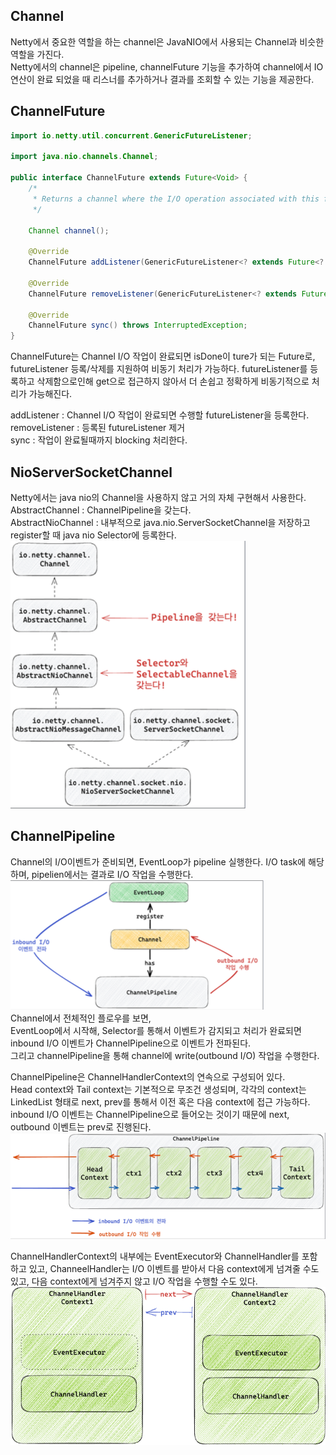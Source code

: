 ## Channel
Netty에서 중요한 역할을 하는 channel은 JavaNIO에서 사용되는 Channel과 비슷한 역할을 가진다.  
Netty에서의 channel은 pipeline, channelFuture 기능을 추가하여 channel에서 IO 연산이 완료 되었을 때 리스너를 추가하거나 결과를 조회할 수 있는 기능을 제공한다.

## ChannelFuture

````java
import io.netty.util.concurrent.GenericFutureListener;

import java.nio.channels.Channel;

public interface ChannelFuture extends Future<Void> {
    /*
     * Returns a channel where the I/O operation associated with this future takes place.
     */

    Channel channel();

    @Override
    ChannelFuture addListener(GenericFutureListener<? extends Future<? super Void>> listener);

    @Override
    ChannelFuture removeListener(GenericFutureListener<? extends Future<? super Void>> listener);

    @Override
    ChannelFuture sync() throws InterruptedException;
}
````
ChannelFuture는 Channel I/O 작업이 완료되면 isDone이 ture가 되는 Future로, futureListener 등록/삭제를 지원하여 비동기 처리가 가능하다.
futureListener를 등록하고 삭제함으로인해 get으로 접근하지 않아서 더 손쉽고 정확하게 비동기적으로 처리가 가능해진다.

addListener : Channel I/O 작업이 완료되면 수행할 futureListener을 등록한다.  
removeListener : 등록된 futureListener 제거  
sync : 작업이 완료될때까지 blocking 처리한다.

## NioServerSocketChannel
Netty에서는 java nio의 Channel을 사용하지 않고 거의 자체 구현해서 사용한다.  
AbstractChannel : ChannelPipeline을 갖는다.  
AbstractNioChannel : 내부적으로 java.nio.ServerSocketChannel을 저장하고 register할 때 java nio Selector에 등록한다.  
![NioServerSocketChannel](img/NioServerSocketChannel.png)  


## ChannelPipeline 
Channel의 I/O이벤트가 준비되면, EventLoop가 pipeline 실행한다. I/O task에 해당하며, pipelien에서는 결과로 I/O 작업을 수행한다.
![pipeline](img/pipeline.png)    
Channel에서 전체적인 플로우를 보면,    
EventLoop에서 시작해, Selector를 통해서 이벤트가 감지되고 처리가 완료되면 inbound I/O 이벤트가 ChannelPipeline으로 이벤트가 전파된다.   
그리고 channelPipeline을 통해 channel에 write(outbound I/O) 작업을 수행한다.  

ChannelPipeline은 ChannelHandlerContext의 연속으로 구성되어 있다.    
Head context와 Tail context는 기본적으로 무조건 생성되며, 각각의 context는 LinkedList 형태로 next, prev를 통해서 이전 혹은 다음 context에 접근 가능하다.    
inbound I/O 이벤트는 ChannelPipeline으로 들어오는 것이기 때문에 next, outbound 이벤트는 prev로 진행된다.  
![channelHandlerContext](img/channelHandlerContext.png)    


ChannelHandlerContext의 내부에는 EventExecutor와 ChannelHandler를 포함하고 있고, ChanneelHandler는 I/O 이벤트를 받아서 다음 context에게 넘겨줄 수도 있고, 다음 context에게 넘겨주지 않고 I/O 작업을 수행할 수도 있다.
![ChannelHandlerContext_내부](img/ChannelHandlerContext_내부.png)      
